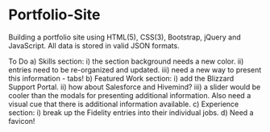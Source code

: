 # Portfolio-Site
Building a portfolio site using HTML(5), CSS(3), Bootstrap, jQuery and JavaScript.
All data is stored in valid JSON formats.

To Do
a) Skills section:
  i)   the section background needs a new color.
  ii)  entries need to be re-organized and updated.
  iii) need a new way to present this information - tabs!
b) Featured Work section:
  i)   add the Blizzard Support Portal.
  ii)  how about Salesforce and Hivemind?
  iii) a slider would be cooler than the modals for presenting additional information.
       Also need a visual cue that there is additional information available.
c) Experience section:
  i)   break up the Fidelity entries into their individual jobs.
d) Need a favicon!
